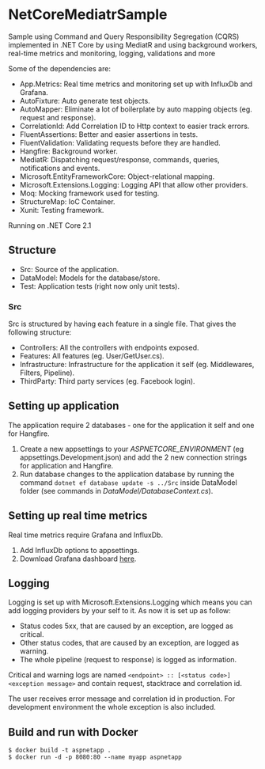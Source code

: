 # NetCoreMediatrSample
Sample using Command and Query Responsibility Segregation (CQRS) implemented in .NET Core by using MediatR and using background workers, real-time metrics and monitoring, logging, validations and more

Some of the  dependencies are:
 - App.Metrics: Real time metrics and monitoring set up with InfluxDb and Grafana.
 - AutoFixture: Auto generate test objects.
 - AutoMapper: Eliminate a lot of boilerplate by auto mapping objects (eg. request and response).
 - CorrelationId: Add Correlation ID to Http context to easier track errors.
 - FluentAssertions: Better and easier assertions in tests.
 - FluentValidation: Validating requests before they are handled.
 - Hangfire: Background worker.
 - MediatR: Dispatching request/response, commands, queries, notifications and events.
 - Microsoft.EntityFrameworkCore: Object-relational mapping.
 - Microsoft.Extensions.Logging: Logging API that allow other providers.
 - Moq: Mocking framework used for testing.
 - StructureMap: IoC Container.
 - Xunit: Testing framework.

 Running on .NET Core 2.1
 
 ## Structure
  - Src: Source of the application.
  - DataModel: Models for the database/store.
  - Test: Application tests (right now only unit tests).
 
 ### Src
 Src is structured by having each feature in a single file. That gives the following structure:
  - Controllers: All the controllers with endpoints exposed.
  - Features: All features (eg. User/GetUser.cs).
  - Infrastructure: Infrastructure for the application it self (eg. Middlewares, Filters, Pipeline).
  - ThirdParty: Third party services (eg. Facebook login).

## Setting up application
The application require 2 databases - one for the application it self and one for Hangfire.
 1. Create a new appsettings to your *ASPNETCORE_ENVIRONMENT* (eg appsettings.Development.json) and add the 2 new connection strings for application and Hangfire.
 2. Run database changes to the application database by running the command `dotnet ef database update -s ../Src` inside DataModel folder (see commands in *DataModel/DatabaseContext.cs*).
 
## Setting up real time metrics
Real time metrics require Grafana and InfluxDb.
 1. Add InfluxDb options to appsettings.
 2. Download Grafana dashboard [here](https://grafana.com/dashboards/2125).
 
## Logging
Logging is set up with Microsoft.Extensions.Logging which means you can add logging providers by your self to it.
As now it is set up as follow:
 - Status codes 5xx, that are caused by an exception, are logged as critical.
 - Other status codes, that are caused by an exception, are logged as warning.
 - The whole pipeline (request to response) is logged as information.

Critical and warning logs are named `<endpoint> :: [<status code>] <exception message>` and contain request, stacktrace and correlation id.

The user receives error message and correlation id in production. For development environment the whole 
exception is also included.

## Build and run with Docker
```
$ docker build -t aspnetapp .
$ docker run -d -p 8080:80 --name myapp aspnetapp
```
